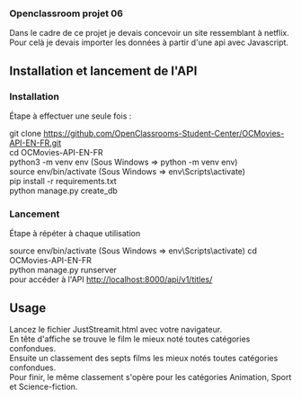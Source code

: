 ### Openclassroom projet 06


Dans le cadre de ce projet je devais concevoir un site ressemblant à netflix.    
Pour celà je devais importer les données à partir d'une api avec Javascript.   

## Installation et lancement de l'API

### Installation

Étape à effectuer une seule fois :

git clone https://github.com/OpenClassrooms-Student-Center/OCMovies-API-EN-FR.git   
cd OCMovies-API-EN-FR   
python3 -m venv env (Sous Windows => python -m venv env)  
source env/bin/activate (Sous Windows => env\Scripts\activate)  
pip install -r requirements.txt  
python manage.py create_db  


### Lancement

Étape à répéter à chaque utilisation   


source env/bin/activate (Sous Windows => env\Scripts\activate) 
cd OCMovies-API-EN-FR   
python manage.py runserver   
pour accéder à l'API [http://localhost:8000/api/v1/titles/](http://localhost:8000/api/v1/titles/)  


## Usage

Lancez le fichier JustStreamit.html avec votre navigateur.   
En tête d'affiche se trouve le film le mieux noté toutes catégories confondues.   
Ensuite un classement des septs films les mieux notés toutes catégories confondues.   
Pour finir, le même classement s'opère pour les catégories Animation, Sport et Science-fiction.   